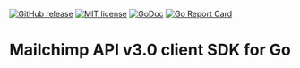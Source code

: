 [![GitHub release](https://img.shields.io/github/release/leonelquinteros/mailchimp.svg)](https://github.com/leonelquinteros/mailchimp)
[![MIT license](https://img.shields.io/badge/License-MIT-blue.svg)](LICENSE)
[![GoDoc](https://godoc.org/github.com/leonelquinteros/mailchimp?status.svg)](https://godoc.org/github.com/leonelquinteros/mailchimp)
[![Go Report Card](https://goreportcard.com/badge/github.com/leonelquinteros/mailchimp)](https://goreportcard.com/report/github.com/leonelquinteros/mailchimp)

# Mailchimp API v3.0 client SDK for Go

